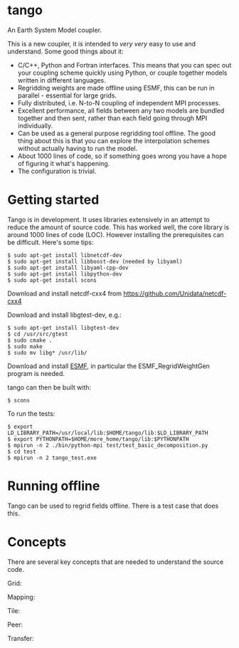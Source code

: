 # tango

An Earth System Model coupler.

This is a new coupler, it is intended to _very_ _very_ easy to use and understand. Some good things about it:

* C/C++, Python and Fortran interfaces. This means that you can spec out your coupling scheme quickly using Python, or couple together models written in different languages.
* Regridding weights are made offline using ESMF, this can be run in parallel - essential for large grids.
* Fully distributed, i.e. N-to-N coupling of independent MPI processes.
* Excellent performance, all fields between any two models are bundled together and then sent, rather than each field going through MPI individually.
* Can be used as a general purpose regridding tool offline. The good thing about this is that you can explore the interpolation schemes without actually having to run the model.
* About 1000 lines of code, so if something goes wrong you have a hope of figuring it what's happening.
* The configuration is trivial.

# Getting started

Tango is in development. It uses libraries extensively in an attempt to reduce the amount of source code. This has worked well, the core library is around 1000 lines of code (LOC). However installing the prerequisites can be difficult. Here's some tips:

```
$ sudo apt-get install libnetcdf-dev
$ sudo apt-get install libboost-dev (needed by libyaml)
$ sudo apt-get install libyaml-cpp-dev
$ sudo apt-get install libpython-dev
$ sudo apt-get install scons
```

Download and install netcdf-cxx4 from https://github.com/Unidata/netcdf-cxx4

Download and install libgtest-dev, e.g.:
```
$ sudo apt-get install libgtest-dev
$ cd /usr/src/gtest
$ sudo cmake .
$ sudo make
$ sudo mv libg* /usr/lib/
```

Download and install [ESMF](https://www.earthsystemcog.org/projects/esmf/), in particular the ESMF_RegridWeightGen program is needed.

tango can then be built with:
```
$ scons
```

To run the tests:
```
$ export LD_LIBRARY_PATH=/usr/local/lib:$HOME/tango/lib:$LD_LIBRARY_PATH
$ export PYTHONPATH=$HOME/more_home/tango/lib:$PYTHONPATH
$ mpirun -n 2 ./bin/python-mpi test/test_basic_decomposition.py
$ cd test
$ mpirun -n 2 tango_test.exe
```

# Running offline

Tango can be used to regrid fields offline. There is a test case that does this. 

# Concepts

There are several key concepts that are needed to understand the source code.

Grid:

Mapping:

Tile:

Peer:

Transfer:

